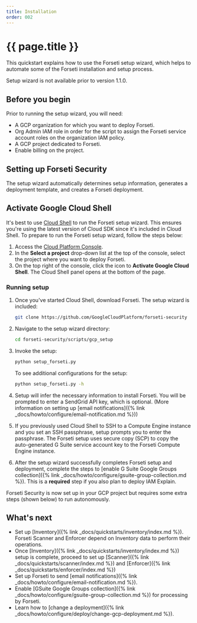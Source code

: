 ```yaml
---
title: Installation
order: 002
---
```

# {{ page.title }}

This quickstart explains how to use the Forseti setup wizard, which helps to 
automate some of the Forseti installation and setup process.

Setup wizard is not available prior to version 1.1.0.

## Before you begin

Prior to running the setup wizard, you will need:

  - A GCP organization for which you want to deploy Forseti.
  - Org Admin IAM role in order for the script to assign the Forseti 
  service account roles on the organization IAM policy.
  - A GCP project dedicated to Forseti.
  - Enable billing on the project.


## Setting up Forseti Security

The setup wizard automatically determines setup information, generates a 
deployment template, and creates a Forseti deployment.

## Activate Google Cloud Shell

It's best to use [Cloud Shell](https://cloud.google.com/shell/docs/quickstart) to run the Forseti setup wizard. This ensures you're using the latest version of Cloud SDK since it's included in Cloud Shell. To prepare to run the Forseti setup wizard, follow the steps below:

  1. Access the [Cloud Platform Console](https://console.cloud.google.com/).
  1. In the **Select a project** drop-down list at the top of the console, select the project where you want to deploy Forseti.
  1. On the top right of the console, click the icon to **Activate Google Cloud Shell**. The Cloud Shell panel opens at the bottom of the page.

### Running setup
  
  1. Once you've started Cloud Shell, download Forseti. The setup wizard is included:
  
      ```bash
      git clone https://github.com/GoogleCloudPlatform/forseti-security
      ```

  1. Navigate to the setup wizard directory:
  
      ```bash
      cd forseti-security/scripts/gcp_setup
      ```

  1. Invoke the setup:
     
      ```bash
      python setup_forseti.py
      ```
      
      To see additional configurations for the setup:

      ```bash
      python setup_forseti.py -h
      ```

  1. Setup will infer the necessary information to install Forseti. You will be 
     prompted to enter a SendGrid API key, which is optional. (More information 
     on setting up  [email notifications]({% link _docs/howto/configure/email-notification.md %}))
     
  1. If you previously used Cloud Shell to SSH to a Compute Engine instance and 
     you set an SSH passphrase, setup prompts you to enter the passphrase. 
     The Forseti setup uses secure copy (SCP) to copy the auto-generated G Suite 
     service account key to the Forseti Compute Engine instance.

  1. After the setup wizard successfully completes Forseti setup and deployment, 
     complete the steps to [enable G Suite Google Groups collection]({% link _docs/howto/configure/gsuite-group-collection.md %}). This is a **required** step if you also plan to deploy IAM Explain.

Forseti Security is now set up in your GCP project but requires some extra steps (shown below) to run autonomously.

## What's next

  - Set up [Inventory]({% link _docs/quickstarts/inventory/index.md %}). Forseti
    Scanner and Enforcer depend on Inventory data to perform their operations.
  - Once [Inventory]({% link _docs/quickstarts/inventory/index.md %}) setup is complete, proceed to set up [Scanner]({% link _docs/quickstarts/scanner/index.md %}) and [Enforcer]({% link _docs/quickstarts/enforcer/index.md %})
  - Set up Forseti to send [email notifications]({% link _docs/howto/configure/email-notification.md %}).
  - Enable [GSuite Google Groups collection]({% link _docs/howto/configure/gsuite-group-collection.md %})
  for processing by Forseti.
  - Learn how to [change a deployment]({% link _docs/howto/configure/deploy/change-gcp-deployment.md %}).
